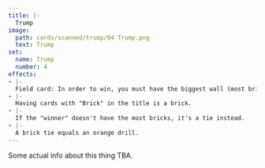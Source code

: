 ```yaml
---
title: |-
  Trump
image: 
  path: cards/scanned/trump/04 Trump.png
  text: Trump
set:
  name: Trump
  number: 4
effects: 
- |-
  Field card: In order to win, you must have the biggest wall (most bricks).
- |-
  Having cards with "Brick" in the title is a brick.
- |-
  If the "winner" doesn't have the most bricks, it's a tie instead.
- |-
  A brick tie equals an orange drill.
---
```

Some actual info about this thing TBA.
